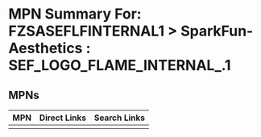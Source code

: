 



# MPN Summary For: FZSASEFLFINTERNAL1 > SparkFun-Aesthetics : SEF_LOGO_FLAME_INTERNAL_.1

## MPNs
  

|MPN|Direct Links|Search Links|
| :--- | :--- | :--- |
||||
